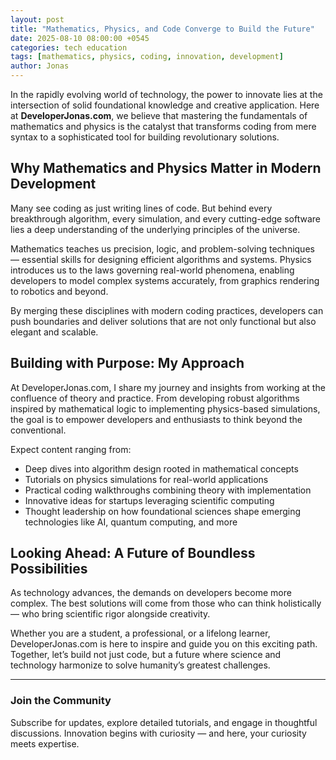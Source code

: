 ```yaml
---
layout: post
title: "Mathematics, Physics, and Code Converge to Build the Future"
date: 2025-08-10 08:00:00 +0545
categories: tech education
tags: [mathematics, physics, coding, innovation, development]
author: Jonas
---
```


In the rapidly evolving world of technology, the power to innovate lies at the intersection of solid foundational knowledge and creative application. Here at **DeveloperJonas.com**, we believe that mastering the fundamentals of mathematics and physics is the catalyst that transforms coding from mere syntax to a sophisticated tool for building revolutionary solutions.

## Why Mathematics and Physics Matter in Modern Development

Many see coding as just writing lines of code. But behind every breakthrough algorithm, every simulation, and every cutting-edge software lies a deep understanding of the underlying principles of the universe.

Mathematics teaches us precision, logic, and problem-solving techniques — essential skills for designing efficient algorithms and systems. Physics introduces us to the laws governing real-world phenomena, enabling developers to model complex systems accurately, from graphics rendering to robotics and beyond.

By merging these disciplines with modern coding practices, developers can push boundaries and deliver solutions that are not only functional but also elegant and scalable.

## Building with Purpose: My Approach

At DeveloperJonas.com, I share my journey and insights from working at the confluence of theory and practice. From developing robust algorithms inspired by mathematical logic to implementing physics-based simulations, the goal is to empower developers and enthusiasts to think beyond the conventional.

Expect content ranging from:

- Deep dives into algorithm design rooted in mathematical concepts  
- Tutorials on physics simulations for real-world applications  
- Practical coding walkthroughs combining theory with implementation  
- Innovative ideas for startups leveraging scientific computing  
- Thought leadership on how foundational sciences shape emerging technologies like AI, quantum computing, and more

## Looking Ahead: A Future of Boundless Possibilities

As technology advances, the demands on developers become more complex. The best solutions will come from those who can think holistically — who bring scientific rigor alongside creativity.

Whether you are a student, a professional, or a lifelong learner, DeveloperJonas.com is here to inspire and guide you on this exciting path. Together, let’s build not just code, but a future where science and technology harmonize to solve humanity’s greatest challenges.

---

### Join the Community

Subscribe for updates, explore detailed tutorials, and engage in thoughtful discussions. Innovation begins with curiosity — and here, your curiosity meets expertise.
